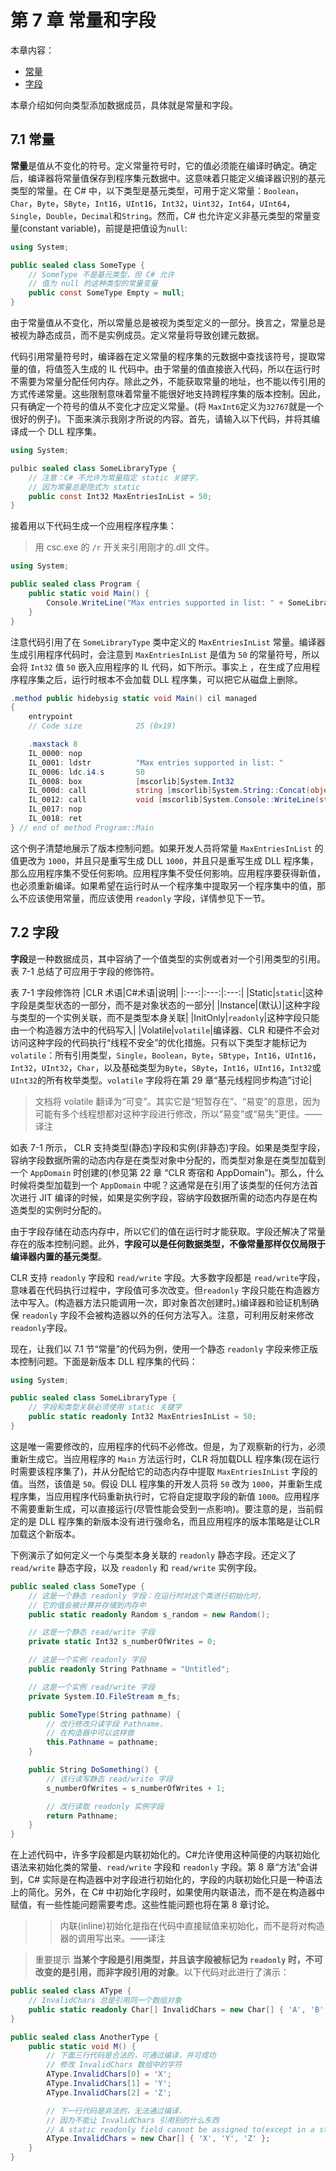 # 第 7 章 常量和字段

本章内容：

* <a href="#7_1">常量</a>
* <a href="#7_2">字段</a>

本章介绍如何向类型添加数据成员，具体就是常量和字段。

## <a name="7_1">7.1 常量</a>

**常量**是值从不变化的符号。定义常量符号时，它的值必须能在编译时确定。确定后，编译器将常量值保存到程序集元数据中。这意味着只能定义编译器识别的基元类型的常量。在 C# 中，以下类型是基元类型，可用于定义常量：`Boolean`，`Char`，`Byte`，`SByte`，`Int16`，`UInt16`，`Int32`，`Uint32`，`Int64`，`UInt64`，`Single`，`Double`，`Decimal`和`String`。然而，C# 也允许定义非基元类型的常量变量(constant variable)，前提是把值设为`null`:

```C#
using System;

public sealed class SomeType {
    // SomeType 不是基元类型，但 C# 允许
    // 值为 null 的这种类型的常量变量
    public const SomeType Empty = null;
}
```

由于常量值从不变化，所以常量总是被视为类型定义的一部分。换言之，常量总是被视为静态成员，而不是实例成员。定义常量将导致创建元数据。

代码引用常量符号时，编译器在定义常量的程序集的元数据中查找该符号，提取常量的值，将值签入生成的 IL 代码中。由于常量的值直接嵌入代码，所以在运行时不需要为常量分配任何内存。除此之外，不能获取常量的地址，也不能以传引用的方式传递常量。这些限制意味着常量不能很好地支持跨程序集的版本控制。因此，只有确定一个符号的值从不变化才应定义常量。(将 `MaxInt6`定义为`32767`就是一个很好的例子)。下面来演示我刚才所说的内容。首先，请输入以下代码，并将其编译成一个 DLL 程序集。

```C#
using System;

pulbic sealed class SomeLibraryType {
    // 注意：C# 不允许为常量指定 static 关键字，
    // 因为常量总是隐式为 static
    public const Int32 MaxEntriesInList = 50;
}
```

接着用以下代码生成一个应用程序程序集：

> 用 csc.exe 的 `/r` 开关来引用刚才的.dll 文件。

```C#
using System;

public sealed class Program {
    public static void Main() {
        Console.WriteLine("Max entries supported in list: " + SomeLibraryType.MaxEntriesInList);
    }
}
```

注意代码引用了在 `SomeLibraryType` 类中定义的 `MaxEntriesInList` 常量。编译器生成引用程序代码时，会注意到 `MaxEntriesInList` 是值为 `50` 的常量符号，所以会将 `Int32` 值 `50` 嵌入应用程序的 IL 代码，如下所示。事实上
，在生成了应用程序程序集之后，运行时根本不会加载 DLL 程序集，可以把它从磁盘上删除。

```C#
.method public hidebysig static void Main() cil managed 
{
    entrypoint 
    // Code size            25 (0x19)

    .maxstack 8 
    IL_0000: nop 
    IL_0001: ldstr          "Max entries supported in list: "
    IL_0006: ldc.i4.s       50
    IL_0008: box            [mscorlib]System.Int32
    IL_000d: call           string [mscorlib]System.String::Concat(object, object)
    IL_0012: call           void [mscorlib]System.Console::WriteLine(string)
    IL_0017: nop 
    IL_0018: ret
} // end of method Program::Main
```

这个例子清楚地展示了版本控制问题。如果开发人员将常量 `MaxEntriesInList` 的值更改为 `1000`，并且只是重写生成 DLL `1000`，并且只是重写生成 DLL 程序集，那么应用程序集不受任何影响。应用程序集不受任何影响。应用程序要获得新值，也必须重新编译。如果希望在运行时从一个程序集中提取另一个程序集中的值，那么不应该使用常量，而应该使用 `readonly` 字段，详情参见下一节。

## <a name="7_2">7.2 字段</a>

**字段**是一种数据成员，其中容纳了一个值类型的实例或者对一个引用类型的引用。表 7-1 总结了可应用于字段的修饰符。

表 7-1 字段修饰符 
|CLR 术语|C#术语|说明|
|:---:|:---:|:---:|
|Static|`static`|这种字段是类型状态的一部分，而不是对象状态的一部分|
|Instance|(默认)|这种字段与类型的一个实例关联，而不是类型本身关联|
|InitOnly|`readonly`|这种字段只能由一个构造器方法中的代码写入|
|Volatile|`volatile`|编译器、CLR 和硬件不会对访问这种字段的代码执行“线程不安全”的优化措施。只有以下类型才能标记为 `volatile`：所有引用类型，`Single`，`Boolean`，`Byte`，`SBtype`，`Int16`，`UInt16`，`Int32`，`UInt32`，`Char`，以及基础类型为`Byte`，`SByte`，`Int16`，`UInt16`，`Int32`或`UInt32`的所有枚举类型。`volatile` 字段将在第 29 章“基元线程同步构造”讨论|

> 文档将 volatile 翻译为“可变”。其实它是“短暂存在”、“易变”的意思，因为可能有多个线程想都对这种字段进行修改，所以“易变”或“易失”更佳。——译注

如表 7-1 所示， CLR 支持类型(静态)字段和实例(非静态)字段。如果是类型字段，容纳字段数据所需的动态内存是在类型对象中分配的，而类型对象是在类型加载到一个 `AppDomain` 时创建的(参见第 22 章 “CLR 寄宿和 AppDomain”)。那么，什么时候将类型加载到一个 `AppDomain` 中呢？这通常是在引用了该类型的任何方法首次进行 JIT 编译的时候，如果是实例字段，容纳字段数据所需的动态内存是在构造类型的实例时分配的。

由于字段存储在动态内存中，所以它们的值在运行时才能获取。字段还解决了常量存在的版本控制问题。此外，**字段可以是任何数据类型，不像常量那样仅仅局限于编译器内置的基元类型**。

CLR 支持 `readonly` 字段和 `read/write` 字段。大多数字段都是 `read/write`字段，意味着在代码执行过程中，字段值可多次改变。但`readonly` 字段只能在构造器方法中写入。(构造器方法只能调用一次，即对象首次创建时。)编译器和验证机制确保 `readonly` 字段不会被构造器以外的任何方法写入。注意，可利用反射来修改`readonly`字段。

现在，让我们以 7.1 节“常量”的代码为例，使用一个静态 `readonly` 字段来修正版本控制问题。下面是新版本 DLL 程序集的代码：

```C#
using System;

public sealed class SomeLibraryType {
    // 字段和类型关联必须使用 static 关键字
    public static readonly Int32 MaxEntriesInList = 50;
}
```

这是唯一需要修改的，应用程序的代码不必修改。但是，为了观察新的行为，必须重新生成它。当应用程序的 `Main` 方法运行时，CLR 将加载DLL 程序集(现在运行时需要该程序集了)，并从分配给它的动态内存中提取 `MaxEntriesInList` 字段的值。当然，该值是 `50`。假设 DLL 程序集的开发人员将 `50` 改为 `1000`，并重新生成程序集，当应用程序代码重新执行时，它将自定提取字段的新值 `1000`。应用程序不需要重新生成，可以直接运行(尽管性能会受到一点影响)。要注意的是，当前假定的是 DLL 程序集的新版本没有进行强命名，而且应用程序的版本策略是让CLR 加载这个新版本。

下例演示了如何定义一个与类型本身关联的 `readonly` 静态字段。还定义了 `read/write` 静态字段，以及 `readonly` 和 `read/write` 实例字段。

```C#
public sealed class SomeType {
    // 这是一个静态 readonly 字段：在运行时对这个类进行初始化时，
    // 它的值会被计算并存储到内存中
    public static readonly Random s_random = new Random();

    // 这是一个静态 read/write 字段
    private static Int32 s_numberOfWrites = 0;

    // 这是一个实例 readonly 字段
    public readonly String Pathname = "Untitled";

    // 这是一个实例 read/write 字段
    private System.IO.FileStream m_fs;

    public SomeType(String pathname) {
        // 改行修改只读字段 Pathname，
        // 在构造器中可以这样做
        this.Pathname = pathname;
    }

    public String DoSomething() {
        // 该行读写静态 read/write 字段
        s_numberOfWrites = s_numberOfWrites + 1;

        // 改行读取 readonly 实例字段
        return Pathname;
    }
}
```

在上述代码中，许多字段都是内联初始化的。C#允许使用这种简便的内联初始化语法来初始化类的常量、`read/write` 字段和 `readonly` 字段。第 8 章“方法”会讲到，C# 实际是在构造器中对字段进行初始化的，字段的内联初始化只是一种语法上的简化。另外，在 C# 中初始化字段时，如果使用内联语法，而不是在构造器中赋值，有一些性能问题需要考虑。这些性能问题也将在第 8 章讨论。
>> 内联(inline)初始化是指在代码中直接赋值来初始化，而不是将对构造器的调用写出来。——译注

> 重要提示 **当某个字段是引用类型，并且该字段被标记为 `readonly` 时，不可改变的是引用，而非字段引用的对象**。以下代码对此进行了演示：

```C#
public sealed class AType {
    // InvalidChars 总是引用同一个数组对象
    public static readonly Char[] InvalidChars = new Char[] { 'A', 'B', 'C' };
}

public sealed class AnotherType {
    public static void M() {
        // 下面三行代码是合法的，可通过编译，并可成功
        // 修改 InvalidChars 数组中的字符
        AType.InvalidChars[0] = 'X';
        AType.InvalidChars[1] = 'Y';
        AType.InvalidChars[2] = 'Z';

        // 下一行代码是非法的，无法通过编译，
        // 因为不能让 InvalidChars 引用别的什么东西
        // A static readonly field cannot be assigned to(except in a static constructor or a variable initializer)
        AType.InvalidChars = new Char[] { 'X', 'Y', 'Z' };
    }
}
```
